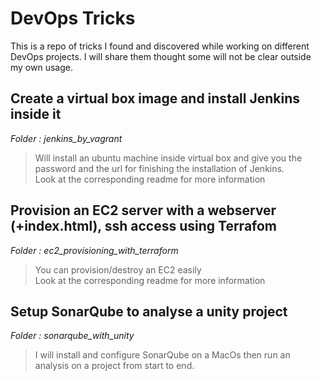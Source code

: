 # DevOps Tricks

This is a repo of tricks I found and discovered while working on different DevOps projects. I will share them thought some will not be clear outside my own usage.

## Create a virtual box image and install Jenkins inside it
*Folder : jenkins_by_vagrant*
> Will install an ubuntu machine inside virtual box and give you the password and the url for finishing the installation of Jenkins.  
Look at the corresponding readme for more information

## Provision an EC2 server with a webserver (+index.html), ssh access using Terrafom
*Folder : ec2_provisioning_with_terraform*
> You can provision/destroy an EC2 easily  
Look at the corresponding readme for more information


## Setup SonarQube to analyse a unity project
*Folder : sonarqube_with_unity*
> I will install and configure SonarQube on a MacOs then run an analysis on a project from start to end.
